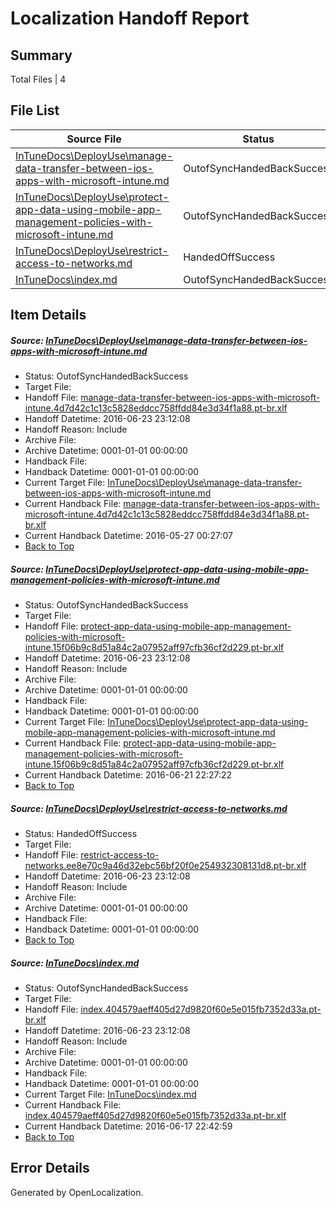 # <a name='report-top'></a> Localization Handoff Report

## Summary
 Total Files | 4

## File List
 Source File | Status | Details 
 ----------- | ------ | ------- 
 [InTuneDocs\DeployUse\manage-data-transfer-between-ios-apps-with-microsoft-intune.md](https://github.com/Microsoft/IntuneDocs-pr/blob/002ebec14a089754849024916590b787431c7efe/InTuneDocs/DeployUse/manage-data-transfer-between-ios-apps-with-microsoft-intune.md) | OutofSyncHandedBackSuccess | [Details](#fce0081fc1ecb92acf539a2d69f0493fb30ee41869)
 [InTuneDocs\DeployUse\protect-app-data-using-mobile-app-management-policies-with-microsoft-intune.md](https://github.com/Microsoft/IntuneDocs-pr/blob/002ebec14a089754849024916590b787431c7efe/InTuneDocs/DeployUse/protect-app-data-using-mobile-app-management-policies-with-microsoft-intune.md) | OutofSyncHandedBackSuccess | [Details](#48b15b00d1dd52d799193839d562cccf766b2cb1220)
 [InTuneDocs\DeployUse\restrict-access-to-networks.md](https://github.com/Microsoft/IntuneDocs-pr/blob/a67f7c883a9703123d6c50ec5e51e68e17c2745c/InTuneDocs/DeployUse/restrict-access-to-networks.md) | HandedOffSuccess | [Details](#c7b96e2b7c3051f472ce2b909c66cc3d1dd1e990232)
 [InTuneDocs\index.md](https://github.com/Microsoft/IntuneDocs-pr/blob/e8f9d974947835d5ec5a356bea6b4261960277ef/InTuneDocs/index.md) | OutofSyncHandedBackSuccess | [Details](#b6e3e5189a1567dd5b13017d275ff4bd548e5fa1656)

## Item Details
##### <a name='fce0081fc1ecb92acf539a2d69f0493fb30ee41869'></a> Source: [InTuneDocs\DeployUse\manage-data-transfer-between-ios-apps-with-microsoft-intune.md](https://github.com/Microsoft/IntuneDocs-pr/blob/002ebec14a089754849024916590b787431c7efe/InTuneDocs/DeployUse/manage-data-transfer-between-ios-apps-with-microsoft-intune.md)
* Status: OutofSyncHandedBackSuccess
* Target File: 
* Handoff File: [manage-data-transfer-between-ios-apps-with-microsoft-intune.4d7d42c1c13c5828eddcc758ffdd84e3d34f1a88.pt-br.xlf](https://github.com/Microsoft/EM.handoff/blob/7a0f767e184f7162a9a9616dd8e32a5adfa1d33b/ol-handoff/Microsoft/IntuneDocs-pr.pt-br/master/manage-data-transfer-between-ios-apps-with-microsoft-intune.4d7d42c1c13c5828eddcc758ffdd84e3d34f1a88.pt-br.xlf)
* Handoff Datetime: 2016-06-23 23:12:08
* Handoff Reason: Include
* Archive File: 
* Archive Datetime: 0001-01-01 00:00:00
* Handback File: 
* Handback Datetime: 0001-01-01 00:00:00
* Current Target File: [InTuneDocs\DeployUse\manage-data-transfer-between-ios-apps-with-microsoft-intune.md](https://github.com/Microsoft/IntuneDocs-pr.pt-br/blob/41fa030b6b47de51c8c637cfd02f40277dfe22ac/InTuneDocs/DeployUse/manage-data-transfer-between-ios-apps-with-microsoft-intune.md)
* Current Handback File: [manage-data-transfer-between-ios-apps-with-microsoft-intune.4d7d42c1c13c5828eddcc758ffdd84e3d34f1a88.pt-br.xlf](https://github.com/Microsoft/EM.handback/blob/3e67489a6a52c21b6bf8f4bb0e9b75b92633e1bc/ol-handback/Microsoft/IntuneDocs-pr.pt-br/master/manage-data-transfer-between-ios-apps-with-microsoft-intune.4d7d42c1c13c5828eddcc758ffdd84e3d34f1a88.pt-br.xlf)
* Current Handback Datetime: 2016-05-27 00:27:07
* [Back to Top](#report-top)

##### <a name='48b15b00d1dd52d799193839d562cccf766b2cb1220'></a> Source: [InTuneDocs\DeployUse\protect-app-data-using-mobile-app-management-policies-with-microsoft-intune.md](https://github.com/Microsoft/IntuneDocs-pr/blob/002ebec14a089754849024916590b787431c7efe/InTuneDocs/DeployUse/protect-app-data-using-mobile-app-management-policies-with-microsoft-intune.md)
* Status: OutofSyncHandedBackSuccess
* Target File: 
* Handoff File: [protect-app-data-using-mobile-app-management-policies-with-microsoft-intune.15f06b9c8d51a84c2a07952aff97cfb36cf2d229.pt-br.xlf](https://github.com/Microsoft/EM.handoff/blob/7a0f767e184f7162a9a9616dd8e32a5adfa1d33b/ol-handoff/Microsoft/IntuneDocs-pr.pt-br/master/protect-app-data-using-mobile-app-management-policies-with-microsoft-intune.15f06b9c8d51a84c2a07952aff97cfb36cf2d229.pt-br.xlf)
* Handoff Datetime: 2016-06-23 23:12:08
* Handoff Reason: Include
* Archive File: 
* Archive Datetime: 0001-01-01 00:00:00
* Handback File: 
* Handback Datetime: 0001-01-01 00:00:00
* Current Target File: [InTuneDocs\DeployUse\protect-app-data-using-mobile-app-management-policies-with-microsoft-intune.md](https://github.com/Microsoft/IntuneDocs-pr.pt-br/blob/b006762d5f1cd1937afc11ccf90f53b7835106bb/InTuneDocs/DeployUse/protect-app-data-using-mobile-app-management-policies-with-microsoft-intune.md)
* Current Handback File: [protect-app-data-using-mobile-app-management-policies-with-microsoft-intune.15f06b9c8d51a84c2a07952aff97cfb36cf2d229.pt-br.xlf](https://github.com/Microsoft/EM.handback/blob/f1a7fa133822c13cc7e57999f4d7b31a093d1035/ol-handback/Microsoft/IntuneDocs-pr.pt-br/master/protect-app-data-using-mobile-app-management-policies-with-microsoft-intune.15f06b9c8d51a84c2a07952aff97cfb36cf2d229.pt-br.xlf)
* Current Handback Datetime: 2016-06-21 22:27:22
* [Back to Top](#report-top)

##### <a name='c7b96e2b7c3051f472ce2b909c66cc3d1dd1e990232'></a> Source: [InTuneDocs\DeployUse\restrict-access-to-networks.md](https://github.com/Microsoft/IntuneDocs-pr/blob/a67f7c883a9703123d6c50ec5e51e68e17c2745c/InTuneDocs/DeployUse/restrict-access-to-networks.md)
* Status: HandedOffSuccess
* Target File: 
* Handoff File: [restrict-access-to-networks.ee8e70c9a46d32ebc56bf20f0e254932308131d8.pt-br.xlf](https://github.com/Microsoft/EM.handoff/blob/7a0f767e184f7162a9a9616dd8e32a5adfa1d33b/ol-handoff/Microsoft/IntuneDocs-pr.pt-br/master/restrict-access-to-networks.ee8e70c9a46d32ebc56bf20f0e254932308131d8.pt-br.xlf)
* Handoff Datetime: 2016-06-23 23:12:08
* Handoff Reason: Include
* Archive File: 
* Archive Datetime: 0001-01-01 00:00:00
* Handback File: 
* Handback Datetime: 0001-01-01 00:00:00
* [Back to Top](#report-top)

##### <a name='b6e3e5189a1567dd5b13017d275ff4bd548e5fa1656'></a> Source: [InTuneDocs\index.md](https://github.com/Microsoft/IntuneDocs-pr/blob/e8f9d974947835d5ec5a356bea6b4261960277ef/InTuneDocs/index.md)
* Status: OutofSyncHandedBackSuccess
* Target File: 
* Handoff File: [index.404579aeff405d27d9820f60e5e015fb7352d33a.pt-br.xlf](https://github.com/Microsoft/EM.handoff/blob/7a0f767e184f7162a9a9616dd8e32a5adfa1d33b/ol-handoff/Microsoft/IntuneDocs-pr.pt-br/master/index.404579aeff405d27d9820f60e5e015fb7352d33a.pt-br.xlf)
* Handoff Datetime: 2016-06-23 23:12:08
* Handoff Reason: Include
* Archive File: 
* Archive Datetime: 0001-01-01 00:00:00
* Handback File: 
* Handback Datetime: 0001-01-01 00:00:00
* Current Target File: [InTuneDocs\index.md](https://github.com/Microsoft/IntuneDocs-pr.pt-br/blob/e2eda72c26d2e618ccb5aad00fee92ea28865ff5/InTuneDocs/index.md)
* Current Handback File: [index.404579aeff405d27d9820f60e5e015fb7352d33a.pt-br.xlf](https://github.com/Microsoft/EM.handback/blob/e586007cc6eef093110b109a8f95ebc2e8dbdc92/ol-handback/Microsoft/IntuneDocs-pr.pt-br/master/index.404579aeff405d27d9820f60e5e015fb7352d33a.pt-br.xlf)
* Current Handback Datetime: 2016-06-17 22:42:59
* [Back to Top](#report-top)


## Error Details

Generated by OpenLocalization.

